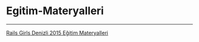 # Egitim-Materyalleri
---
[Rails Girls Denizli 2015 Eğitim Materyalleri](http://guides.railsgirls.com/install/)
